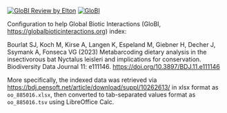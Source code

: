 [![GloBI Review by Elton](../../actions/workflows/review.yml/badge.svg)](../../actions/workflows/review.yml) [![GloBI](https://api.globalbioticinteractions.org/interaction.svg?accordingTo=globi:globalbioticinteractions/bourlat2023&refutes=true&refutes=false)](https://globalbioticinteractions.org/?accordingTo=globi:globalbioticinteractions/bourlat2023)

Configuration to help Global Biotic Interactions (GloBI, https://globalbioticinteractions.org) index: 

Bourlat SJ, Koch M, Kirse A, Langen K, Espeland M, Giebner H, Decher J, Ssymank A, Fonseca VG (2023) Metabarcoding dietary analysis in the insectivorous bat Nyctalus leisleri and implications for conservation. Biodiversity Data Journal 11: e111146. https://doi.org/10.3897/BDJ.11.e111146

More specifically, the indexed data was retrieved via https://bdj.pensoft.net/article/download/suppl/10262613/ in xlsx format as `oo_885016.xlsx`, then converted to tab-separated values format as `oo_885016.tsv` using LibreOffice Calc.
